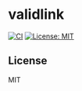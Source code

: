 # validlink

[![CI](https://github.com/nokazn/validlink/actions/workflows/static-check.yml/badge.svg)](https://github.com/nokazn/validlink/actions/workflows/static-check.yml)
[![License: MIT](https://img.shields.io/badge/License-MIT-yellow.svg)](https://opensource.org/licenses/MIT)

## License

MIT
